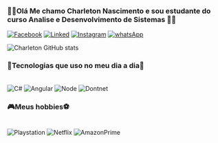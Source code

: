### 👨‍💻Olá  Me chamo Charleton Nascimento e sou estudante do curso Analise e Desenvolvimento de Sistemas 👨‍💻

[![Facebook](https://img.shields.io/badge/Facebook-1877F2?style=for-the-badge&logo=facebook&logoColor=white)](https://www.facebook.com/charletonnascimento?locale=pt_BR)
[![Linked](https://img.shields.io/badge/LinkedIn-0077B5?style=for-the-badge&logo=linkedin&logoColor=white)](https://www.linkedin.com/in/charleton-nascimento-4ab598b4/)
[![Instagram](https://img.shields.io/badge/Instagram-E4405F?style=for-the-badge&logo=instagram&logoColor=white)](https://www.instagram.com/charleton_nascimento/)
[![whatsApp](https://img.shields.io/badge/WhatsApp-25D366?style=for-the-badge&logo=whatsapp&logoColor=white)](+5581997594291)

![Charleton GitHub stats](https://github-readme-stats.vercel.app/api?username=CharletonNascimento&show_icons=true&theme=dracula)

### 👀Tecnologias que uso no meu dia a dia👀

<div style="display: inline_block"><br/>
<img align="center" alt="C#" src="https://img.shields.io/badge/C%23-239120?style=for-the-badge&logo=c-sharp&logoColor=white"/>
<img align="center" alt="Angular" src="https://img.shields.io/badge/Angular-DD0031?style=for-the-badge&logo=angular&logoColor=white"/>
<img align="center" alt="Node" src="https://img.shields.io/badge/Node.js-43853D?style=for-the-badge&logo=node.js&logoColor=white"/>
<img align="center" alt="Dontnet" src="https://img.shields.io/badge/.NET-5C2D91?style=for-the-badge&logo=.net&logoColor=white"/>

### 🎮Meus hobbies⚽

<div style="display: inline_block"><br/>
<img align="center" alt="Playstation" src="https://img.shields.io/badge/PlayStation-003791?style=for-the-badge&logo=playstation&logoColor=white"/>
<img align="center" alt="Netflix" src="https://img.shields.io/badge/Netflix-E50914?style=for-the-badge&logo=netflix&logoColor=white"/>
<img align="center" alt="AmazonPrime" src="https://img.shields.io/badge/Amazon%20Prime-00A8E1?style=for-the-badge&logo=netflix&logoColor=white"/>
